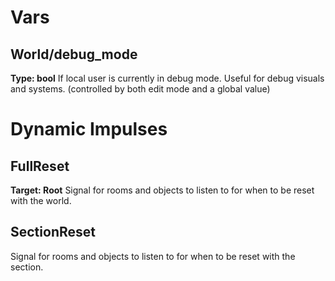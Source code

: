 # Vars
## World/debug_mode
**Type: bool**
If local user is currently in debug mode. Useful for debug visuals and systems. (controlled by both edit mode and a global value)
# Dynamic Impulses
## FullReset
**Target: Root**
Signal for rooms and objects to listen to for when to be reset with the world.
## SectionReset
Signal for rooms and objects to listen to for when to be reset with the section.
